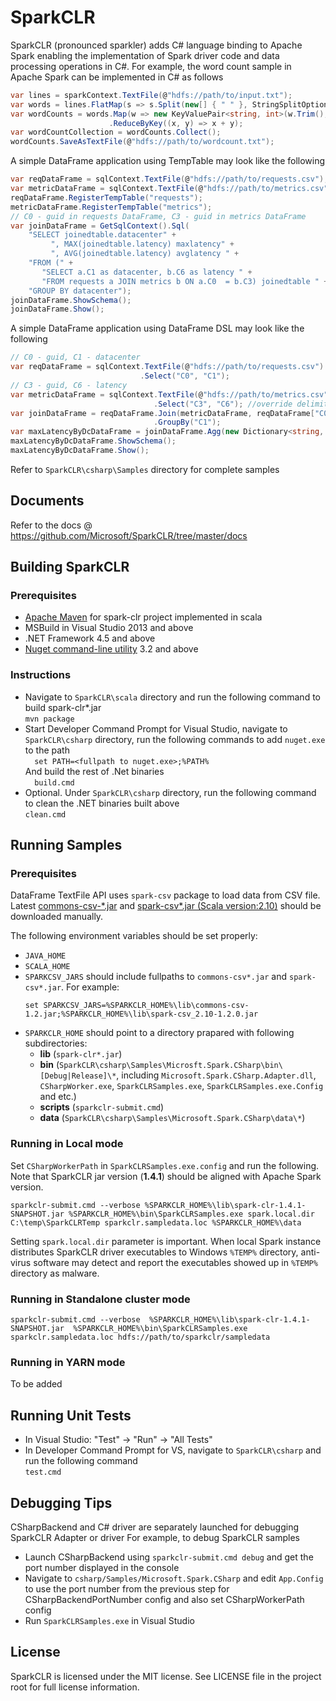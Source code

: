 # SparkCLR
SparkCLR (pronounced sparkler) adds C# language binding to Apache Spark enabling the implementation of Spark driver code and data processing operations in C#.
For example, the word count sample in Apache Spark can be implemented in C# as follows  
```c#
var lines = sparkContext.TextFile(@"hdfs://path/to/input.txt");  
var words = lines.FlatMap(s => s.Split(new[] { " " }, StringSplitOptions.None));
var wordCounts = words.Map(w => new KeyValuePair<string, int>(w.Trim(), 1))  
                      .ReduceByKey((x, y) => x + y);  
var wordCountCollection = wordCounts.Collect();  
wordCounts.SaveAsTextFile(@"hdfs://path/to/wordcount.txt");  
```
A simple DataFrame application using TempTable may look like the following
```c#
var reqDataFrame = sqlContext.TextFile(@"hdfs://path/to/requests.csv");
var metricDataFrame = sqlContext.TextFile(@"hdfs://path/to/metrics.csv");
reqDataFrame.RegisterTempTable("requests");
metricDataFrame.RegisterTempTable("metrics");
// C0 - guid in requests DataFrame, C3 - guid in metrics DataFrame  
var joinDataFrame = GetSqlContext().Sql(  
    "SELECT joinedtable.datacenter" +
         ", MAX(joinedtable.latency) maxlatency" +
         ", AVG(joinedtable.latency) avglatency " + 
    "FROM (" +
       "SELECT a.C1 as datacenter, b.C6 as latency " +  
       "FROM requests a JOIN metrics b ON a.C0  = b.C3) joinedtable " +   
    "GROUP BY datacenter");
joinDataFrame.ShowSchema();
joinDataFrame.Show();
```
A simple DataFrame application using DataFrame DSL may look like the following
```  c#
// C0 - guid, C1 - datacenter
var reqDataFrame = sqlContext.TextFile(@"hdfs://path/to/requests.csv")  
                             .Select("C0", "C1");    
// C3 - guid, C6 - latency   
var metricDataFrame = sqlContext.TextFile(@"hdfs://path/to/metrics.csv", ",", false, true)
                                .Select("C3", "C6"); //override delimiter, hasHeader & inferSchema
var joinDataFrame = reqDataFrame.Join(metricDataFrame, reqDataFrame["C0"] == metricDataFrame["C3"])
                                .GroupBy("C1");
var maxLatencyByDcDataFrame = joinDataFrame.Agg(new Dictionary<string, string> { { "C6", "max" } });
maxLatencyByDcDataFrame.ShowSchema();
maxLatencyByDcDataFrame.Show();
```
Refer to `SparkCLR\csharp\Samples` directory for complete samples

## Documents
Refer to the docs @ https://github.com/Microsoft/SparkCLR/tree/master/docs

## Building SparkCLR
### Prerequisites
* [Apache Maven](http://maven.apache.org) for spark-clr project implemented in scala
* MSBuild in Visual Studio 2013 and above
* .NET Framework 4.5 and above
* [Nuget command-line utility](https://docs.nuget.org/release-notes) 3.2 and above

### Instructions
* Navigate to `SparkCLR\scala` directory and run the following command to build spark-clr*.jar   
        ```
        mvn package
        ```
* Start Developer Command Prompt for Visual Studio, navigate to `SparkCLR\csharp` directory, run the following commands to add `nuget.exe` to the path  
        ```  
        set PATH=<fullpath to nuget.exe>;%PATH%  
        ```  
        And build the rest of .Net binaries  
        ```  
        build.cmd  
        ```  
* Optional. Under `SparkCLR\csharp` directory, run the following command to clean the .NET binaries built above  
        ```
        clean.cmd
        ```   

## Running Samples
### Prerequisites
DataFrame TextFile API uses `spark-csv` package to load data from CSV file. Latest [commons-csv-*.jar](http://commons.apache.org/proper/commons-csv/download_csv.cgi) and [spark-csv*.jar (Scala version:2.10)](http://spark-packages.org/package/databricks/spark-csv) should be downloaded manually.

The following environment variables should be set properly:
* ```JAVA_HOME```  
* ```SCALA_HOME```  
* ```SPARKCSV_JARS``` should include fullpaths to `commons-csv*.jar` and `spark-csv*.jar`. For example:     
    ```
    set SPARKCSV_JARS=%SPARKCLR_HOME%\lib\commons-csv-1.2.jar;%SPARKCLR_HOME%\lib\spark-csv_2.10-1.2.0.jar
    ```
* ```SPARKCLR_HOME``` should point to a directory prapared with following subdirectories:  
  * **lib** (`spark-clr*.jar`)  
  * **bin** (`SparkCLR\csharp\Samples\Microsft.Spark.CSharp\bin\[Debug|Release]\*`, including `Microsoft.Spark.CSharp.Adapter.dll`, `CSharpWorker.exe`, `SparkCLRSamples.exe`, `SparkCLRSamples.exe.Config` and etc.)  
  * **scripts** (`sparkclr-submit.cmd`)  
  * **data** (`SparkCLR\csharp\Samples\Microsoft.Spark.CSharp\data\*`)  

### Running in Local mode
Set `CSharpWorkerPath` in `SparkCLRSamples.exe.config` and run the following. Note that SparkCLR jar version (**1.4.1**) should be aligned with Apache Spark version.  
```
sparkclr-submit.cmd --verbose %SPARKCLR_HOME%\lib\spark-clr-1.4.1-SNAPSHOT.jar %SPARKCLR_HOME%\bin\SparkCLRSamples.exe spark.local.dir C:\temp\SparkCLRTemp sparkclr.sampledata.loc %SPARKCLR_HOME%\data
```   

Setting `spark.local.dir` parameter is important. When local Spark instance distributes SparkCLR driver executables to Windows `%TEMP%` directory, anti-virus software may detect and report the executables showed up in `%TEMP%` directory as malware.

### Running in Standalone cluster mode
```
sparkclr-submit.cmd --verbose  %SPARKCLR_HOME%\lib\spark-clr-1.4.1-SNAPSHOT.jar  %SPARKCLR_HOME%\bin\SparkCLRSamples.exe sparkclr.sampledata.loc hdfs://path/to/sparkclr/sampledata
```

### Running in YARN mode
To be added

## Running Unit Tests
* In Visual Studio: "Test" -> "Run" -> "All Tests"
* In Developer Command Prompt for VS, navigate to `SparkCLR\csharp` and run the following command  
        ```
        test.cmd
        ```

## Debugging Tips
CSharpBackend and C# driver are separately launched for debugging SparkCLR Adapter or driver
For example, to debug SparkCLR samples  
* Launch CSharpBackend using ```sparkclr-submit.cmd debug``` and get the port number displayed in the console  
* Navigate to `csharp/Samples/Microsoft.Spark.CSharp` and edit `App.Config` to use the port number from the previous step for CSharpBackendPortNumber config and also set CSharpWorkerPath config  
* Run `SparkCLRSamples.exe` in Visual Studio

## License
SparkCLR is licensed under the MIT license. See LICENSE file in the project root for full license information.
